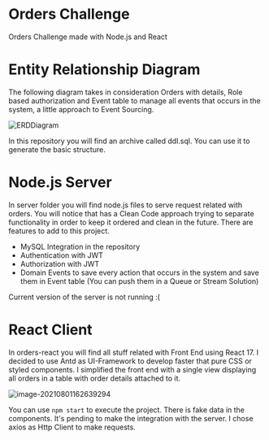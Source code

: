 # Orders Challenge
Orders Challenge made with Node.js and React



# Entity Relationship Diagram

The following diagram takes in consideration Orders with details, Role based authorization and Event table to manage all events that occurs in the system, a little approach to Event Sourcing.

![ERDDiagram](C:\Users\raulv\Documents\node\ERDDiagram.png)



In this repository you will find an archive called ddl.sql. You can use it to generate the basic structure. 

# Node.js Server 

In server folder you will find node.js files to serve request related with orders. You will notice that has a Clean Code approach trying to separate functionality in order to keep it ordered and clean in the future. There are features to add to this project.

- MySQL Integration in the repository
- Authentication with JWT
- Authorization with JWT
- Domain Events to save every action that occurs in the system and save them in Event table (You can push them in a Queue or Stream Solution)

Current version of the server is not running :(

# React Client

In orders-react you will find all stuff related with Front End using React 17. I decided to use Antd as UI-Framework to develop faster that pure CSS or styled components. I simplified the front end with a single view displaying all orders in a table with order details attached to it.

![image-20210801162639294](C:\Users\raulv\AppData\Roaming\Typora\typora-user-images\image-20210801162639294.png)

You can use `npm start` to execute the project. There is fake data in the components. It's pending to make the integration with the server. I chose axios as Http Client to make requests.
